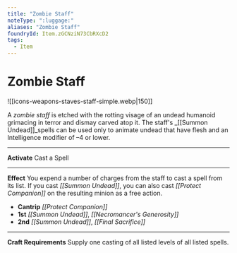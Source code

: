 ```yaml
---
title: "Zombie Staff"
noteType: ":luggage:"
aliases: "Zombie Staff"
foundryId: Item.zGCNziN73CbRXcD2
tags:
  - Item
---
```


# Zombie Staff
![[icons-weapons-staves-staff-simple.webp|150]]

A _zombie staff_ is etched with the rotting visage of an undead humanoid grimacing in terror and dismay carved atop it. The staff's _[[Summon Undead]]_spells can be used only to animate undead that have flesh and an Intelligence modifier of –4 or lower.

* * *

**Activate** Cast a Spell

* * *

**Effect** You expend a number of charges from the staff to cast a spell from its list. If you cast _[[Summon Undead]]_, you can also cast _[[Protect Companion]]_ on the resulting minion as a free action.

*   **Cantrip** _[[Protect Companion]]_
*   **1st** _[[Summon Undead]]_, _[[Necromancer's Generosity]]_
*   **2nd** _[[Summon Undead]]_, _[[Final Sacrifice]]_

* * *

**Craft Requirements** Supply one casting of all listed levels of all listed spells.
